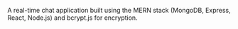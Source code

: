 A real-time chat application built using the MERN stack (MongoDB, Express, React, Node.js) and bcrypt.js for encryption.
